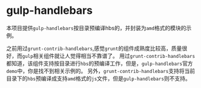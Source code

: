 # gulp-handlebars
本项目提供`gulp-handlebars`按目录预编译hbs的，并封装为`amd`格式的模块的示例。

之前用过`grunt-contrib-handlebars`,感觉`grunt`的组件成熟度比较高，质量很好，而`gulp`相关组件就让人觉得相当不靠谱了。
用过`grunt-contrib-handlebars`都知道，该组件支持按目录进行`hbs`的预编译工作，但是，`gulp-handlebars`官方`demo`中，你是找不到相关示例的。
另外，`grunt-contrib-handlebars`支持将当前目录下的`hbs`预编译成支持`amd`格式的`js`文件，但是`gulp-handlebars`则不支持。


